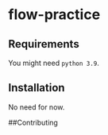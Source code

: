 # flow-practice

## Requirements

You might need `python 3.9`.

## Installation

No need for now.

##Contributing
